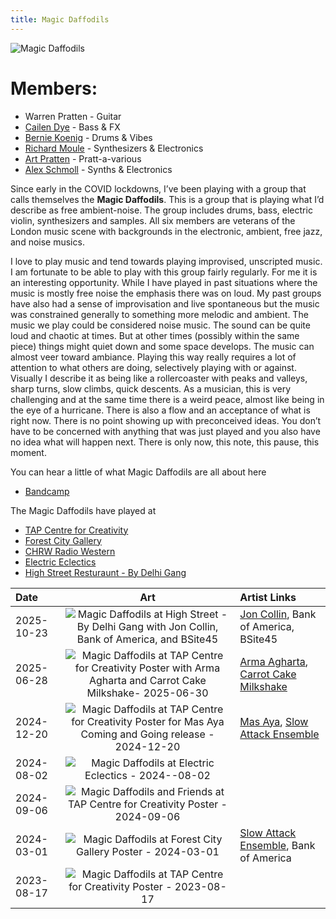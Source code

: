 ```yaml
---
title: Magic Daffodils
---
```


![Magic Daffodils](/images/posters/magic_daffodils_poster.png)

# Members:

* Warren Pratten - Guitar
* [Cailen Dye](https://soundcloud.com/cailendye) - Bass & FX
* [Bernie Koenig](https://berniekoenig.bandcamp.com/music) - Drums & Vibes
* [Richard Moule](https://gesumm.bandcamp.com/music) - Synthesizers & Electronics 
* [Art Pratten](http://www.nonsb.ca/) - Pratt-a-various
* [Alex Schmoll](https://vimeo.com/occasionaljake) - Synths & Electronics

Since early in the COVID lockdowns, I’ve been playing with a group that calls themselves the **Magic Daffodils**.  This is a group that is playing what I’d describe as free ambient-noise.  The group includes drums, bass, electric violin, synthesizers and samples.   All six members are veterans of the London music scene with backgrounds in the electronic, ambient, free jazz, and noise musics.


I love to play music and tend towards playing improvised, unscripted music. I am fortunate to be able to play with this group fairly regularly. 
For me it is an interesting opportunity.  While I have played in past situations where the music is mostly free noise the emphasis there was on loud.  My past groups have also had a sense of improvisation and live spontaneous but the music was constrained generally to something more melodic and ambient.  The music we play could be considered noise music. The sound can be quite loud and chaotic at times. But at other times (possibly within the same piece) things might quiet down and some space develops. The music can almost veer toward ambiance. Playing this way really requires a lot of attention to what others are doing, selectively playing with or against. Visually I describe it as being like a rollercoaster with peaks and valleys, sharp turns, slow climbs, quick descents. As a musician, this is very challenging and at the same time there is a weird peace, almost like being in the eye of a hurricane. There is also a flow and an acceptance of what is right now. There is no point showing up with preconceived ideas. You don’t have to be concerned with anything that was just played and you also have no idea what will happen next. There is only now, this note, this pause, this moment.


You can hear a little of what Magic Daffodils are all about here 
* [Bandcamp](https://magicdaffodils.bandcamp.com/)

The Magic Daffodils have played at
* [TAP Centre for Creativity](https://www.tapcreativity.org/)
* [Forest City Gallery](https://www.forestcitygallery.com/)
* [CHRW Radio Western](https://radiowestern.ca/)
* [Electric Eclectics](https://electric-eclectics.com/)
* [High Street Resturaunt - By Delhi Gang](https://www.instagram.com/highstreetbydg/)

| Date | Art | Artist Links |
| :--- | :--: | :--- |
| 2025-10-23 |  ![Magic Daffodils at High Street - By Delhi Gang with Jon Collin, Bank of America, and BSite45](/images/posters/magicDaffodilsAtHighStreetWithJonCollin-2025-10-23.jpg) | [Jon Collin](https://joncollin.bandcamp.com/), Bank of America, BSite45 |
| 2025-06-28 |  ![Magic Daffodils at TAP Centre for Creativity Poster with Arma Agharta and Carrot Cake Milkshake- 2025-06-30](/images/posters/magicDaffodils_at_TAP_poster-2025-06-28.jpg) | [Arma Agharta](http://www.arma.lt/p/arma.html), [Carrot Cake Milkshake](https://www.instagram.com/carrotcakemilkshake/) |
| 2024-12-20 | ![Magic Daffodils at TAP Centre for Creativity Poster for Mas Aya Coming and Going release - 2024-12-20](/images/posters/magicDaffodils_at_Tap_poster-2024-12-20.jpg) | [Mas Aya](https://masayamasaya.bandcamp.com/), [Slow Attack Ensemble](https://slowattackensemble.bandcamp.com/) |
| 2024-08-02 | ![Magic Daffodils at Electric Eclectics - 2024--08-02](/images/posters/magicDaffodils_at_ElectricEclectics_2024-08-02.jpg) | |
| 2024-09-06  | ![Magic Daffodils and Friends at TAP Centre for Creativity Poster - 2024-09-06](/images/posters/magicDaffodils_and_friends_tap_poster.jpg) | |
| 2024-03-01 | ![Magic Daffodils at Forest City Gallery Poster - 2024-03-01](/images/posters/magic_daffodils_at_fcg.jpg) | [Slow Attack Ensemble](https://slowattackensemble.bandcamp.com/), Bank of America |
| 2023-08-17 | ![Magic Daffodils at TAP Centre for Creativity Poster - 2023-08-17](/images/posters/magic_daffodils_at_tap_poster.png) | |
